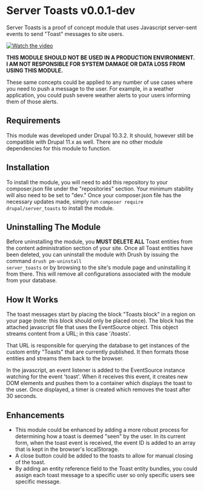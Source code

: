 # Server Toasts v0.0.1-dev

Server Toasts is a proof of concept module that uses Javascript server-sent events to send "Toast" messages to site users.

[![Watch the video](https://img.youtube.com/vi/k0ybpLb5oSI/hqdefault.jpg)](https://www.youtube.com/embed/k0ybpLb5oSI)

<strong>THIS MODULE SHOULD NOT BE USED IN A PRODUCTION ENVIRONMENT. I AM NOT RESPONSIBLE FOR SYSTEM DAMAGE OR DATA LOSS
FROM USING THIS MODULE.</strong> 

These same concepts could be applied to any number of use cases where you need to push 
a message to the user. For example, in a weather application, you could push severe weather alerts to your users 
informing them of those alerts.

## Requirements

This module was developed under Drupal 10.3.2. It should, however still be compatible with Drupal 11.x as well. There
are no other module dependencies for this module to function.

## Installation

To install the module, you will need to add this repository to your composer.json file under the "repositories" section.
Your minimum stability will also need to be set to "dev." Once your composer.json file has the necessary updates made,
simply run <code>composer require drupal/server_toasts</code> to install the module.

## Uninstalling The Module

Before uninstalling the module, you <strong>MUST DELETE ALL</strong> Toast entities from the content administration
section of your site. Once all Toast entities have been deleted, you can uninstall the module with Drush by issuing the
command <code>drush pm-uninstall server_toasts</code> or by browsing to the site's module page and uninstalling it
from there. This will remove all configurations associated with the module from your database.

## How It Works

The toast messages start by placing the block "Toasts block" in a region on your page (note: this block should only be
placed once). The block has the attached javascript file that uses the EventSource object. This object streams content
from a URL; in this case '/toasts'.

That URL is responsible for querying the database to get instances of the custom entity "Toasts" that are currently
published. It then formats those entities and streams them back to the browser.

In the javascript, an event listener is added to the EventSource instance watching for the event 'toast'. When it receives
this event, it creates new DOM elements and pushes them to a container which displays the toast to the user. Once displayed,
a timer is created which removes the toast after 30 seconds.

## Enhancements

* This module could be enhanced by adding a more robust process for determining how a toast is deemed "seen" by the user.
In its current form, when the toast event is received, the event ID is added to an array that is kept in the browser's
localStorage.
* A close button could be added to the toasts to allow for manual closing of the toast.
* By adding an entity reference field to the Toast entity bundles, you could assign each toast message to a specific user
  so only specific users see specific message.

